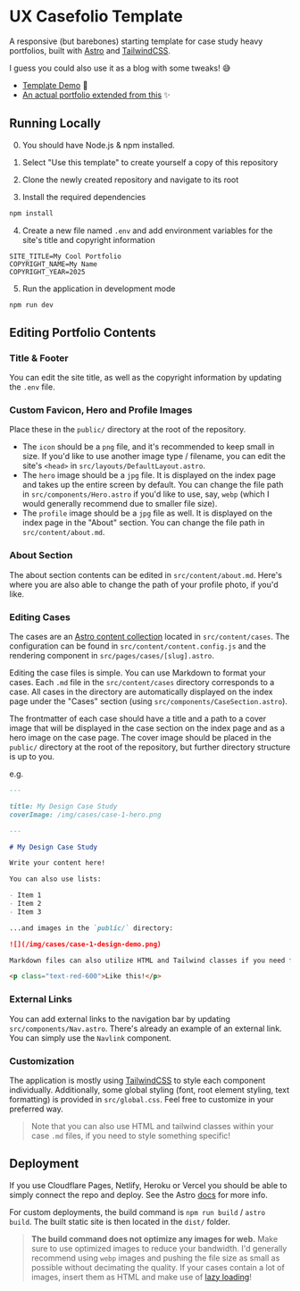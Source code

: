 # UX Casefolio Template

A responsive (but barebones) starting template for case study heavy portfolios, built with [Astro](https://astro.build) and [TailwindCSS](https://tailwindcss.com). 

I guess you could also use it as a blog with some tweaks! 😅 

- [Template Demo](https://ux-casefolio-template-demo.netlify.app/) 🚀
- [An actual portfolio extended from this](https://otsha.net) ✨

## Running Locally

0. You should have Node.js & npm installed.

1. Select "Use this template" to create yourself a copy of this repository

2. Clone the newly created repository and navigate to its root

3. Install the required dependencies

```bash
npm install
```

4. Create a new file named `.env` and add environment variables for the site's title and copyright information

```env
SITE_TITLE=My Cool Portfolio
COPYRIGHT_NAME=My Name
COPYRIGHT_YEAR=2025
```

5. Run the application in development mode

```bash
npm run dev
```

## Editing Portfolio Contents

### Title & Footer

You can edit the site title, as well as the copyright information by updating the `.env` file.

### Custom Favicon, Hero and Profile Images

Place these in the `public/` directory at the root of the repository.

- The `icon` should be a `png` file, and it's recommended to keep small in size. If you'd like to use another image type / filename, you can edit the site's `<head>` in `src/layouts/DefaultLayout.astro`.
- The `hero` image should be a `jpg` file. It is displayed on the index page and takes up the entire screen by default. You can change the file path in `src/components/Hero.astro` if you'd like to use, say, `webp` (which I would generally recommend due to smaller file size).
- The `profile` image should be a `jpg` file as well. It is displayed on the index page in the "About" section. You can change the file path in `src/content/about.md`.

### About Section

The about section contents can be edited in `src/content/about.md`. Here's where you are also able to change the path of your profile photo, if you'd like.

### Editing Cases

The cases are an [Astro content collection](https://docs.astro.build/en/guides/content-collections/) located in `src/content/cases`. The configuration can be found in `src/content/content.config.js` and the rendering component in `src/pages/cases/[slug].astro`.

Editing the case files is simple. You can use Markdown to format your cases. Each `.md` file in the `src/content/cases` directory corresponds to a case. All cases in the directory are automatically displayed on the index page under the "Cases" section (using `src/components/CaseSection.astro`).

The frontmatter of each case should have a title and a path to a cover image that will be displayed in the case section on the index page and as a hero image on the case page. The cover image should be placed in the `public/` directory at the root of the repository, but further directory structure is up to you.

e.g.
```md
---

title: My Design Case Study
coverImage: /img/cases/case-1-hero.png

---

# My Design Case Study

Write your content here!

You can also use lists:

- Item 1
- Item 2
- Item 3

...and images in the `public/` directory:

![](/img/cases/case-1-design-demo.png)

Markdown files can also utilize HTML and Tailwind classes if you need further customization!

<p class="text-red-600">Like this!</p>
```

### External Links

You can add external links to the navigation bar by updating `src/components/Nav.astro`. There's already an example of an external link. You can simply use the `Navlink` component.

### Customization

The application is mostly using [TailwindCSS](https://tailwindcss.com) to style each component individually. Additionally, some global styling (font, root element styling, text formatting) is provided in `src/global.css`. Feel free to customize in your preferred way. 

> Note that you can also use HTML and tailwind classes within your case `.md` files, if you need to style something specific!

## Deployment

If you use Cloudflare Pages, Netlify, Heroku or Vercel you should be able to simply connect the repo and deploy. See the Astro [docs](https://docs.astro.build/en/guides/deploy/) for more info.

For custom deployments, the build command is `npm run build` / `astro build`. The built static site is then located in the `dist/` folder.

> **The build command does not optimize any images for web.** Make sure to use optimized images to reduce your bandwidth. I'd generally recommend using `webp` images and pushing the file size as small as possible without decimating the quality. If your cases contain a lot of images, insert them as HTML and make use of [lazy loading](https://developer.mozilla.org/en-US/docs/Web/Performance/Lazy_loading#images_and_iframes)!
